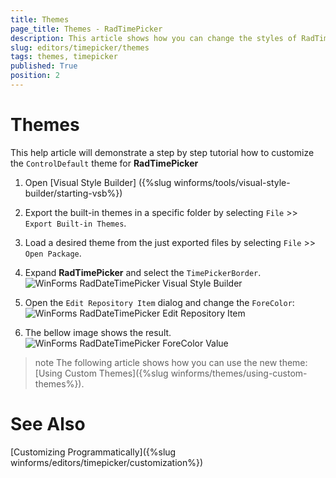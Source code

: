 ```yaml
---
title: Themes
page_title: Themes - RadTimePicker
description: This article shows how you can change the styles of RadTimePicker in Visual Style Builder.
slug: editors/timepicker/themes
tags: themes, timepicker
published: True
position: 2
---
```


# Themes

This help article will demonstrate a step by step tutorial how to customize the `ControlDefault` theme for __RadTimePicker__

1. Open [Visual Style Builder] ({%slug winforms/tools/visual-style-builder/starting-vsb%})
2. Export the built-in themes in a specific folder by selecting `File` >> `Export Built-in Themes`.
3. Load a desired theme from the just exported files by selecting `File` >> `Open Package`.
4. Expand __RadTimePicker__ and select the `TimePickerBorder`. 
   ![WinForms RadDateTimePicker Visual Style Builder](images/radtimepicker-themes001.png)

5. Open the `Edit Repository Item` dialog and change the `ForeColor`:
   ![WinForms RadDateTimePicker Edit Repository Item](images/radtimepicker-themes002.png)

6. The bellow image shows the result.
   ![WinForms RadDateTimePicker ForeColor Value](images/radtimepicker-themes003.png)

>note The following article shows how you can use the new theme: [Using Custom Themes]({%slug winforms/themes/using-custom-themes%}).

# See Also 

[Customizing Programmatically]({%slug winforms/editors/timepicker/customization%})
